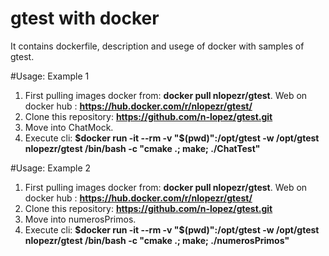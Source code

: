 # gtest with docker
It contains dockerfile, description and usege of docker with samples of gtest.

#Usage: Example 1
1. First pulling images docker from: **docker pull nlopezr/gtest**.
  Web on docker hub : **https://hub.docker.com/r/nlopezr/gtest/**
2. Clone this repository: **https://github.com/n-lopez/gtest.git**
3. Move into ChatMock.
4. Execute cli: **$docker run -it --rm -v "$(pwd)":/opt/gtest -w /opt/gtest nlopezr/gtest /bin/bash -c "cmake .; make; ./ChatTest"**

#Usage: Example 2
1. First pulling images docker from: **docker pull nlopezr/gtest**.
  Web on docker hub : **https://hub.docker.com/r/nlopezr/gtest/**
2. Clone this repository: **https://github.com/n-lopez/gtest.git**
3. Move into numerosPrimos.
4. Execute cli: **$docker run -it --rm -v "$(pwd)":/opt/gtest -w /opt/gtest nlopezr/gtest /bin/bash -c "cmake .; make; ./numerosPrimos"**
